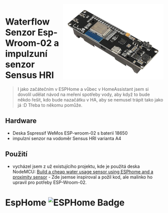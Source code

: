 <img src="img/esp-wroom-02.jpg" align="right" width="320" alt="esp-wroom-02"/>

# Waterflow Senzor Esp-Wroom-02 a impulzuní senzor Sensus HRI

> I jako začátečním v ESPHome a vůbec v HomeAssistant jsem si dovolil udělat návod na meření spotřeby vody, aby když to bude někdo řešit, kdo bude nazačátku v HA, aby se nemusel trápit tako jako já :D Třeba to někomu pomůže.

## Hardware
 
- Deska Sspressif WeMos ESP-wroom-02 s baterií 18650
- impulzní senzor na vodoměr Sensus HRI varianta A4

## Použití

- vycházel jsem z už existujícího projektu, kde je použitá deska NodeMCU: [Build a cheap water usage sensor using ESPhome and a proximity sensor](https://www.pieterbrinkman.com/2022/02/02/build-a-cheap-water-usage-sensor-using-esphome-home-assistant-and-a-proximity-sensor/?fbclid=IwAR31Jy8ggQwYve9YchUbq6ylLgxr2Dd_sI1BzMqI2mSxeaGAOkKCJtEPZPA) - Zde jsemse inspiroval a požil kod, ale malinko ho upravil pro potřeby ESP-Wroom-02.

# EspHome ![ESPHome Badge](https://img.shields.io/badge/ESPHome-000?logo=esphome&logoColor=fff&style=for-the-badge)


